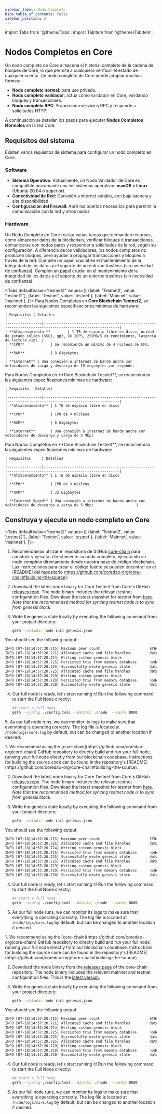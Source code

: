 ```yaml
---
sidebar_label: Nodo Completo
hide_table_of_contents: false
sidebar_position: 2
---
```


import Tabs from '@theme/Tabs';
import TabItem from '@theme/TabItem';

# Nodos Completos en Core

Un nodo completo de Core almacena el historial completo de la cadena de bloques de Core, lo que permite a cualquiera verificar el estado de cualquier cuenta. Un nodo completo de Core puede adoptar muchas formas:

- **Nodo completo normal**: para uso privado.
- **Nodo completo validador**: actúa como validador en Core, validando bloques y transacciones.
- **Nodo completo RPC**: Proporciona servicios RPC y responde a solicitudes HTTP.

A continuación se detallan los pasos para ejecutar **Nodos Completos Normales** en la red Core.

## Requisitos del sistema

Existen varios requisitos de sistema para configurar un nodo completo en Core.

### Software

- **Sistema Operativo:** Actualmente, un Nodo Validador de Core es compatible _únicamente_ con los sistemas operativos **macOS** o **Linux** (Ubuntu 20.04 o superior).
- **Conectividad de Red:** Conexión a internet estable, con baja latencia y alta disponibilidad
- **Configuración del Firewall:** Abrir los puertos necesarios para permitir la comunicación con la red y otros nodos

### Hardware

Un Nodo Completo en Core realiza varias tareas que demandan recursos, como almacenar datos de la blockchain, verificar bloques o transacciones, comunicarse con nodos pares y responder a solicitudes de la red, según su configuración. A diferencia de los validadores, los nodos completos no producen bloques, pero ayudan a propagar transacciones y bloques a través de la red. Cumplen un papel crucial en el mantenimiento de la integridad de los datos y el soporte de un entorno trustless (sin necesidad de confianza). Cumplen un papel crucial en el mantenimiento de la integridad de los datos y el soporte de un entorno trustless (sin necesidad de confianza):

<Tabs
defaultValue="testnet2"
values={[
{label: 'Testnet2', value: 'testnet2'},
{label: 'Testnet', value: 'testnet'},
{label: 'Mainnet', value: 'mainnet'},
]}> <TabItem value="testnet2">
Para Nodos Completos en **Core Blockchain Testnet2**, se recomiendan las siguientes especificaciones mínimas de hardware:

    | Requisitos | Detalles                                                                                                    |
    |----------------|---------------------------------------------------------------------------------------------------------|
    | **Almacenamiento **        | 1 TB de espacio libre en disco, unidad de estado sólido (SSD), gp3, 8k IOPS, 250MB/S de rendimiento, latencia de lectura <1ms. |
    | **CPU**            | Se recomienda un mínimo de 4 núcleos de CPU.                                                        |
    | **RAM**            | 8 Gigabytes                                                                                        |
    | **Internet** | Una conexión a Internet de banda ancha con velocidades de carga y descarga de 10 megabytes por segundo.   |

  </TabItem>
  <TabItem value="testnet">
    Para Nodos Completos en **Core Blockchain Testnet**, se recomiendan las siguientes especificaciones mínimas de hardware:

    | Requisito | Detalles                                                                                                     |
    |----------------|---------------------------------------------------------------------------------------------------------|
    | **Almacenamiento** | 1 TB de espacio libre en disco                                                  |
    | **CPU**            | CPU de 4 núcleos                                                                                    |
    | **RAM**            | 8 Gigabytes                                                                                         |
    | **Internet**       | Una conexión a internet de banda ancha con velocidades de descarga y carga de 5 Mbps                |

  </TabItem>
  <TabItem value="mainnet">
    Para Nodos Completos en **Core Blockchain Testnet**, se recomiendan las siguientes especificaciones mínimas de hardware:

    | Requisitos     | Detalles                                                                                                |  
    |----------------|---------------------------------------------------------------------------------------------------------|
    | **Almacenamiento** | 1 TB de espacio libre en disco                                                                          |
    | **CPU**            | CPU de 4 núcleos                                                                                        |
    | **RAM**            | 32 Gigabytes                                                                                            |
    | **Internet Speed** | Una conexión a internet de banda ancha con velocidades de descarga y carga de 5 Mbps                    |

  </TabItem>
</Tabs>

## Construya y ejecute un nodo completo en Core

<Tabs
defaultValue="testnet2"
values={[
{label: 'Testnet2', value: 'testnet2'},
{label: 'Testnet', value: 'testnet'},
{label: 'Mainnet', value: 'mainnet'},
]}> <TabItem value="testnet2">

1. Recomendamos utilizar el repositorio de GitHub [core-chain](https://github.com/coredao-org/core-chain) para construir y ejecutar directamente su nodo completo, ejecutando su nodo completo directamente desde nuestra base de código blockchain. Las instrucciones para crear el código fuente se pueden encontrar en el [README] del repositorio (https://github.com/coredao-org/core-chain#building-the-source).

2. Download the latest node binary for Core Testnet from Core's GitHub [releases repo](https://github.com/coredao-org/core-chain/releases/latest). The node binary includes the relevant testnet configuration files. Download the latest snapshot for testnet from [here](https://github.com/coredao-org/core-snapshots?tab=readme-ov-file#testnet). _Note that the recommended method for syncing testnet node is to sync from genesis block_.

3. Write the genesis state locally by executing the following command from your project directory:

   ```bash
   geth --datadir node init genesis.json
   ```

 You should see the following output:

   ```bash
   INFO [07-18|14:57:20.715] Maximum peer count                       ETH=25 LES=0 total=25
   INFO [07-18|14:57:20.721] Allocated cache and file handles         database=/Users/jackcrypto/go/core-chain/node/geth/chaindata cache=16 handles=16
   INFO [07-18|14:57:20.724] Writing custom genesis block 
   INFO [07-18|14:57:20.725] Persisted trie from memory database      nodes=25 size=87.18kB time=226.129µs gcnodes=0 gcsize=0.00B gctime=0s livenodes=1 livesize=0.00B
   INFO [07-18|14:57:20.725] Successfully wrote genesis state         database=chaindata                             hash=d90508…5c034a
   INFO [07-18|14:57:20.725] Allocated cache and file handles         database=/Users/jackcrypto/go/core-chain/node/geth/lightchaindata cache=16 handles=16
   INFO [07-18|14:57:20.729] Writing custom genesis block 
   INFO [07-18|14:57:20.729] Persisted trie from memory database      nodes=25 size=87.18kB time=178.332µs gcnodes=0 gcsize=0.00B gctime=0s livenodes=1 livesize=0.00B
   INFO [07-18|14:57:20.730] Successfully wrote genesis state         database=lightchaindata                             hash=d90508…5c034a
   ```

4. Our full node is ready, let's start running it! Run the following command to start the Full Node directly:

   ```bash
   ## start a full node
   geth --config ./config.toml --datadir ./node  --cache 8000
   ```

 5\. As our full node runs, we can monitor its logs to make sure that everything is operating correctly. The log file is located at `/node/logs/core.log` by default, but can be changed to another location if desired.

  </TabItem>

 <TabItem value="testnet">
1. We recommend using the [core-chain](https://github.com/coredao-org/core-chain) GitHub repository to directly build and run your full node, running your full node directly from our blockchain codebase. Instructions for building the source code can be found in the repository's [README](https://github.com/coredao-org/core-chain#building-the-source).

2. Download the latest node binary for Core Testnet from Core's GitHub [releases repo](https://github.com/coredao-org/core-chain/releases/latest). The node binary includes the relevant testnet configuration files. Download the latest snapshot for testnet from [here](https://github.com/coredao-org/core-snapshots?tab=readme-ov-file#testnet). _Note that the recommended method for syncing testnet node is to sync from genesis block_.

3. Write the genesis state locally by executing the following command from your project directory:

   ```bash
   geth --datadir node init genesis.json
   ```

 You should see the following output:

   ```bash
   INFO [07-18|14:57:20.715] Maximum peer count                       ETH=25 LES=0 total=25
   INFO [07-18|14:57:20.721] Allocated cache and file handles         database=/Users/jackcrypto/go/core-chain/node/geth/chaindata cache=16 handles=16
   INFO [07-18|14:57:20.724] Writing custom genesis block 
   INFO [07-18|14:57:20.725] Persisted trie from memory database      nodes=25 size=87.18kB time=226.129µs gcnodes=0 gcsize=0.00B gctime=0s livenodes=1 livesize=0.00B
   INFO [07-18|14:57:20.725] Successfully wrote genesis state         database=chaindata                             hash=d90508…5c034a
   INFO [07-18|14:57:20.725] Allocated cache and file handles         database=/Users/jackcrypto/go/core-chain/node/geth/lightchaindata cache=16 handles=16
   INFO [07-18|14:57:20.729] Writing custom genesis block 
   INFO [07-18|14:57:20.729] Persisted trie from memory database      nodes=25 size=87.18kB time=178.332µs gcnodes=0 gcsize=0.00B gctime=0s livenodes=1 livesize=0.00B
   INFO [07-18|14:57:20.730] Successfully wrote genesis state         database=lightchaindata                             hash=d90508…5c034a
   ```

4. Our full node is ready, let's start running it! Run the following command to start the Full Node directly:

   ```bash
   ## start a full node
   geth --config ./config.toml --datadir ./node  --cache 8000
   ```

5. As our full node runs, we can monitor its logs to make sure that everything is operating correctly. The log file is located at `/node/logs/core.log` by default, but can be changed to another location if desired.

  </TabItem>
 <TabItem value="mainnet">
1. We recommend using the [core-chain](https://github.com/coredao-org/core-chain) GitHub repository to directly build and run your full node, running your full node directly from our blockchain codebase. Instructions for building the source code can be found in the repository's [README](https://github.com/coredao-org/core-chain#building-the-source).

2. Download the node binary from the[ releases page](https://github.com/coredao-org/core-chain/releases) of the core-chain repository. The node binary includes the relevant mainnet and testnet configuration files. This is the [latest version](https://github.com/coredao-org/core-chain/releases/latest).

3. Write the genesis state locally by executing the following command from your project directory:

   ```bash
   geth --datadir node init genesis.json
   ```

 You should see the following output:

   ```bash
   INFO [07-18|14:57:20.715] Maximum peer count                       ETH=25 LES=0 total=25
   INFO [07-18|14:57:20.721] Allocated cache and file handles         database=/Users/jackcrypto/go/core-chain/node/geth/chaindata cache=16 handles=16
   INFO [07-18|14:57:20.724] Writing custom genesis block 
   INFO [07-18|14:57:20.725] Persisted trie from memory database      nodes=25 size=87.18kB time=226.129µs gcnodes=0 gcsize=0.00B gctime=0s livenodes=1 livesize=0.00B
   INFO [07-18|14:57:20.725] Successfully wrote genesis state         database=chaindata                             hash=d90508…5c034a
   INFO [07-18|14:57:20.725] Allocated cache and file handles         database=/Users/jackcrypto/go/core-chain/node/geth/lightchaindata cache=16 handles=16
   INFO [07-18|14:57:20.729] Writing custom genesis block 
   INFO [07-18|14:57:20.729] Persisted trie from memory database      nodes=25 size=87.18kB time=178.332µs gcnodes=0 gcsize=0.00B gctime=0s livenodes=1 livesize=0.00B
   INFO [07-18|14:57:20.730] Successfully wrote genesis state         database=lightchaindata                             hash=d90508…5c034a
   ```

4. Our full node is ready, let's start running it! Run the following command to start the Full Node directly:

   ```bash
   ## start a full node
   geth --config ./config.toml --datadir ./node  --cache 8000
   ```

5. As our full node runs, we can monitor its logs to make sure that everything is operating correctly. The log file is located at `/node/logs/core.log` by default, but can be changed to another location if desired.
   </TabItem>

</Tabs>


